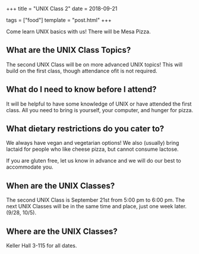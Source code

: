 +++
title = "UNIX Class 2"
date = 2018-09-21

tags = ["food"]
template = "post.html"
+++

Come learn UNIX basics with us! There will be Mesa Pizza. 

<!--more-->

## What are the UNIX Class Topics?

The second UNIX Class will be on more advanced UNIX topics! This will build on the first class, though attendance ofit is not required.

## What do I need to know before I attend?

It will be helpful to have some knowledge of UNIX or have attended the first class. All you need to bring is yourself, your computer, and hunger for pizza. 

## What dietary restrictions do you cater to?

We always have vegan and vegetarian options! We also (usually) bring lactaid for people who like cheese pizza, but cannot consume lactose. 

If you are gluten free, let us know in advance and we will do our best to accommodate you.

## When are the UNIX Classes?
The second UNIX Class is September 21st from 5:00 pm to 6:00 pm. The next UNIX Classes will be in the same time and place, just one week later. (9/28, 10/5).

## Where are the UNIX Classes?
Keller Hall 3-115 for all dates.

